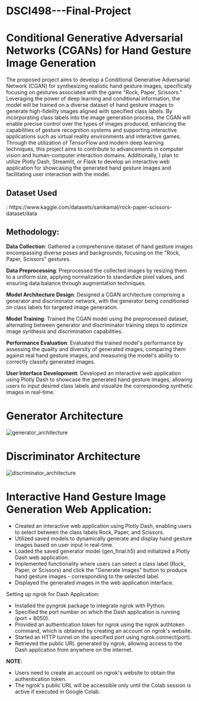 # DSCI498---Final-Project
<h1>Conditional Generative Adversarial Networks (CGANs) for Hand Gesture Image Generation</h1>
The proposed project aims to develop a Conditional Generative Adversarial Network (CGAN) for synthesizing realistic hand gesture images, specifically focusing on gestures associated with the game "Rock, Paper, Scissors." Leveraging the power of deep learning and conditional information, the model will be trained on a diverse dataset of hand gesture images to generate high-fidelity images aligned with specified class labels. By incorporating class labels into the image generation process, the CGAN will enable precise control over the types of images produced, enhancing the capabilities of gesture recognition systems and supporting interactive applications such as virtual reality environments and interactive games. Through the utilization of TensorFlow and modern deep learning techniques, this project aims to contribute to advancements in computer vision and human-computer interaction domains. Additionally, I plan to utilize Plotly Dash, Streamlit, or Flask to develop an interactive web application for showcasing the generated hand gesture images and facilitating user interaction with the model.

<h2>Dataset Used</h2>:
https://www.kaggle.com/datasets/sanikamal/rock-paper-scissors-dataset/data

<h2>Methodology:</h2>
<b>Data Collection</b>: Gathered a comprehensive dataset of hand gesture images encompassing diverse poses and backgrounds, focusing on the "Rock, Paper, Scissors" gestures.

<b>Data Preprocessing</b>: Preprocessed the collected images by resizing them to a uniform size, applying normalization to standardize pixel values, and ensuring data balance through augmentation techniques.

<b>Model Architecture Design</b>: Designed a CGAN architecture comprising a generator and discriminator network, with the generator being conditioned on class labels for targeted image generation.

<b>Model Training</b>: Trained the CGAN model using the preprocessed dataset, alternating between generator and discriminator training steps to optimize image synthesis and discrimination capabilities.

<b>Performance Evaluation</b>: Evaluated the trained model's performance by assessing the quality and diversity of generated images, comparing them against real hand gesture images, and measuring the model's ability to correctly classify generated images.

<b>User Interface Development</b>: Developed an interactive web application using Plotly Dash to showcase the generated hand gesture images, allowing users to input desired class labels and visualize the corresponding synthetic images in real-time.

<h1>Generator Architecture</h1>

![generator_architecture](https://github.com/shy222/DSCI498-Final-Project/assets/111256553/d26de2f3-8f58-4483-9754-1e8a4aede2db)

<h1>Discriminator Architecture</h1>

![discriminator_architecture](https://github.com/shy222/DSCI498-Final-Project/assets/111256553/c9e512c1-5298-4ab4-8073-875d7d351ea7)

<h1>Interactive Hand Gesture Image Generation Web Application:</h1>

- Created an interactive web application using Plotly Dash, enabling users to select between the class labels Rock, Paper, and Scissors.
- Utilized saved models to dynamically generate and display hand gesture images based on user input in real-time.
- Loaded the saved generator model (gen_final.h5) and initialized a Plotly Dash web application.
- Implemented functionality where users can select a class label (Rock, Paper, or Scissors) and click the "Generate Images" button to produce hand gesture images - corresponding to the selected label.
- Displayed the generated images in the web application interface.

Setting up ngrok for Dash Application:

- Installed the pyngrok package to integrate ngrok with Python.
- Specified the port number on which the Dash application is running (port = 8050).
- Provided an authentication token for ngrok using the ngrok authtoken command, which is obtained by creating an account on ngrok's website.
- Started an HTTP tunnel on the specified port using ngrok.connect(port).
- Retrieved the public URL generated by ngrok, allowing access to the Dash application from anywhere on the internet.

<b>NOTE</b>:

- Users need to create an account on ngrok's website to obtain the authentication token.
- The ngrok's public URL will be accessible only until the Colab session is active if executed in Google Colab.




